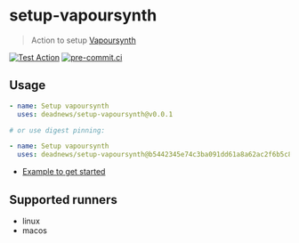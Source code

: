 # setup-vapoursynth

> Action to setup [Vapoursynth](https://github.com/vapoursynth/vapoursynth)

[![Test Action](https://github.com/DeadNews/setup-vapoursynth/actions/workflows/test-action.yml/badge.svg)](https://github.com/DeadNews/setup-vapoursynth/actions/workflows/test-action.yml)
[![pre-commit.ci](https://results.pre-commit.ci/badge/github/DeadNews/setup-vapoursynth/main.svg)](https://results.pre-commit.ci/latest/github/DeadNews/setup-vapoursynth/main)

## Usage

```yaml
- name: Setup vapoursynth
  uses: deadnews/setup-vapoursynth@v0.0.1

# or use digest pinning:

- name: Setup vapoursynth
  uses: deadnews/setup-vapoursynth@b5442345e74c3ba091dd61a8a62ac2f6b5c8bf38 # v0.0.1
```

- [Example to get started](https://github.com/DeadNews/setup-vapoursynth/blob/main/.github/workflows/test-action.yml)

## Supported runners

- linux
- macos
